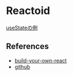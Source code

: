 # Reactoid
[useStateの例](https://codepen.io/kappybar/pen/YzLPXWb)

## References
+ [build-your-own-react](https://pomb.us/build-your-own-react/)
+ [github](https://github.com/pomber/didact)